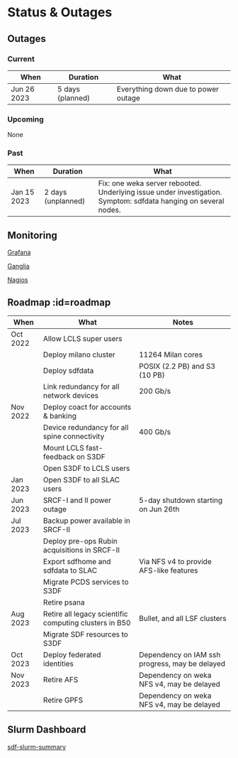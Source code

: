 # Status & Outages

## Outages

### Current

|When	|Duration | What	|
| --- | --- | --- |
|Jun 26 2023	|5 days (planned)| Everything down due to power outage|

### Upcoming

None

### Past

|When	|Duration | What	|
| --- | --- | --- |
|Jan 15 2023 | 2 days (unplanned) | Fix: one weka server rebooted. Underlying issue under investigation. Symptom: sdfdata hanging on several nodes.|


## Monitoring

[Grafana](http://grafana.slac.stanford.edu)

[Ganglia](http://ganglia.slac.stanford.edu)

[Nagios](http://nagios.slac.stanford.edu)
<!---
[InfluxDb](http://influxdb.slac.stanford.edu)

[Prometheus](http://prometheus.slac.stanford.edu)
-->

## Roadmap :id=roadmap

|When	|What	|Notes|
| --- | --- | --- |
|Oct 2022	|Allow LCLS super users	||
|		|Deploy milano cluster	|11264 Milan cores|
|		|Deploy sdfdata	|POSIX (2.2 PB) and S3 (10 PB)|
|		|Link redundancy for all network devices	|200 Gb/s|
|Nov 2022	|Deploy coact for accounts & banking ||
|		|Device redundancy for all spine connectivity	|400 Gb/s|
|		|Mount LCLS fast-feedback on S3DF	||
|		|Open S3DF to LCLS users	||
|Jan 2023	|Open S3DF to all SLAC users	||
|Jun 2023	|SRCF-I and II power outage	|5-day shutdown starting on Jun 26th|
|Jul 2023	|Backup power available in SRCF-II	||
|		|Deploy pre-ops Rubin acquisitions in SRCF-II	||
|		|Export sdfhome and sdfdata to SLAC	|Via NFS v4 to provide AFS-like features|
|		|Migrate PCDS services to S3DF	||
|		|Retire psana	||
|Aug 2023	|Retire all legacy scientific computing clusters in B50 | Bullet, and all LSF clusters|
|		|Migrate SDF resources to S3DF ||
|Oct 2023	|Deploy federated identities	|Dependency on IAM ssh progress, may be delayed|
|Nov 2023	|Retire AFS	|Dependency on weka NFS v4, may be delayed|
|		|Retire GPFS	|Dependency on weka NFS v4, may be delayed|

## Slurm Dashboard

[sdf-slurm-summary](https://grafana.slac.stanford.edu/d/YW8wlINMk/sdf-slurm-summary?orgId=1&refresh=60s&theme=light&kiosk ':include :type=iframe width=100% height=850px')

